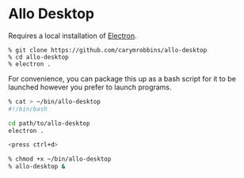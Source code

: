 # Allo Desktop

Requires a local installation of [Electron](https://electronjs.org/).

```
% git clone https://github.com/carymrobbins/allo-desktop
% cd allo-desktop
% electron .
```

For convenience, you can package this up as a bash script for it to be launched
however you prefer to launch programs.

```bash
% cat > ~/bin/allo-desktop
#!/bin/bash

cd path/to/allo-desktop
electron .

<press ctrl+d>

% chmod +x ~/bin/allo-desktop
% allo-desktop &
```
